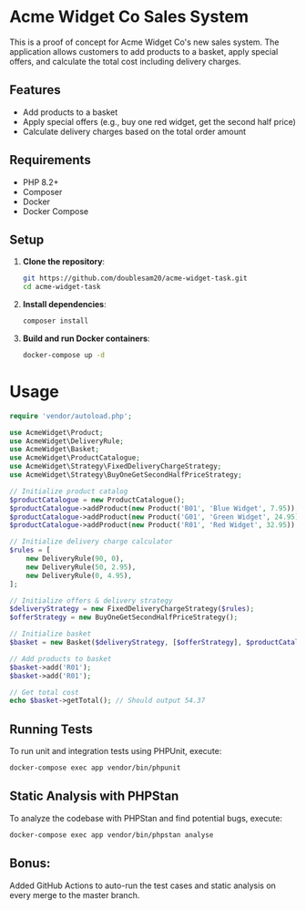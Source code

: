 # Acme Widget Co Sales System

This is a proof of concept for Acme Widget Co's new sales system. The application allows customers to add products to a basket, apply special offers, and calculate the total cost including delivery charges.

## Features
- Add products to a basket
- Apply special offers (e.g., buy one red widget, get the second half price)
- Calculate delivery charges based on the total order amount

## Requirements
- PHP 8.2+
- Composer
- Docker
- Docker Compose

## Setup

1. **Clone the repository**:
    ```sh
    git https://github.com/doublesam20/acme-widget-task.git
    cd acme-widget-task
    ```

2. **Install dependencies**:
    ```sh
    composer install
    ```

3. **Build and run Docker containers**:
    ```sh
    docker-compose up -d
    ```

# Usage
```php
require 'vendor/autoload.php';

use AcmeWidget\Product;
use AcmeWidget\DeliveryRule;
use AcmeWidget\Basket;
use AcmeWidget\ProductCatalogue;
use AcmeWidget\Strategy\FixedDeliveryChargeStrategy;
use AcmeWidget\Strategy\BuyOneGetSecondHalfPriceStrategy;

// Initialize product catalog
$productCatalogue = new ProductCatalogue();
$productCatalogue->addProduct(new Product('B01', 'Blue Widget', 7.95));
$productCatalogue->addProduct(new Product('G01', 'Green Widget', 24.95));
$productCatalogue->addProduct(new Product('R01', 'Red Widget', 32.95));

// Initialize delivery charge calculator
$rules = [
    new DeliveryRule(90, 0),
    new DeliveryRule(50, 2.95),
    new DeliveryRule(0, 4.95),
];

// Initialize offers & delivery strategy
$deliveryStrategy = new FixedDeliveryChargeStrategy($rules);
$offerStrategy = new BuyOneGetSecondHalfPriceStrategy();

// Initialize basket
$basket = new Basket($deliveryStrategy, [$offerStrategy], $productCatalogue);

// Add products to basket
$basket->add('R01');
$basket->add('R01');

// Get total cost
echo $basket->getTotal(); // Should output 54.37

````



## Running Tests

To run unit and integration tests using PHPUnit, execute:
```sh
docker-compose exec app vendor/bin/phpunit
```

## Static Analysis with PHPStan

To analyze the codebase with PHPStan and find potential bugs, execute:
```sh
docker-compose exec app vendor/bin/phpstan analyse
```

## Bonus:

Added GitHub Actions to auto-run the test cases and static analysis on every merge to the master branch.